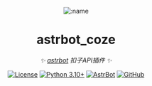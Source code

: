 <div align="center">

![:name](https://count.getloli.com/@astrbot_plugin_coze?name=astrbot_plugin_coze&theme=minecraft&padding=6&offset=0&align=top&scale=1&pixelated=1&darkmode=auto)

# astrbot_coze

_✨ [astrbot](https://github.com/Soulter/AstrBot) 扣子API插件 ✨_

[![License](https://img.shields.io/badge/License-MIT-green.svg)](https://opensource.org/licenses/MIT)
[![Python 3.10+](https://img.shields.io/badge/Python-3.10%2B-blue.svg)](https://www.python.org/)
[![AstrBot](https://img.shields.io/badge/AstrBot-3.4%2B-orange.svg)](https://github.com/Soulter/AstrBot)
[![GitHub](https://img.shields.io/badge/作者-Homanho)](https://github.com/homanho1234568)

</div>
